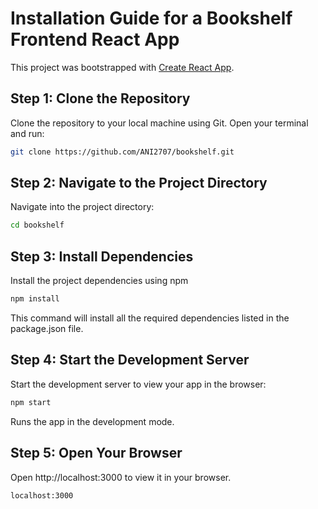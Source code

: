 # Installation Guide for a Bookshelf Frontend React App

This project was bootstrapped with [Create React App](https://github.com/facebook/create-react-app).

##  Step 1: Clone the Repository


Clone the repository to your local machine using Git. Open your terminal and run:
```bash
git clone https://github.com/ANI2707/bookshelf.git
```
##  Step 2: Navigate to the Project Directory


Navigate into the project directory:


```bash
cd bookshelf
```
##  Step 3: Install Dependencies


Install the project dependencies using npm


```bash
npm install
```
This command will install all the required dependencies listed in the package.json file.
##  Step 4: Start the Development Server


Start the development server to view your app in the browser:




```bash
npm start
```
Runs the app in the development mode.

##  Step 5: Open Your Browser

Open http://localhost:3000 to view it in your browser.


```bash
localhost:3000
```







